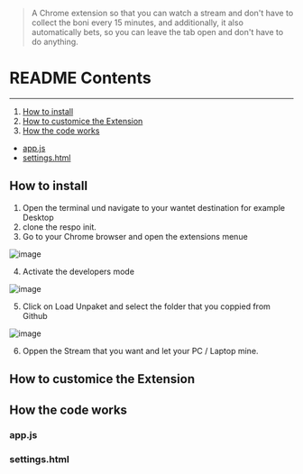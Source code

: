 > A Chrome extension so that you can watch a stream and don't have to collect the boni every 15 minutes, and additionally, it also automatically bets, so you can leave the tab open and don't have to do anything.

# README Contents
---
1. [How to install](#how-to-install)
2. [How to customice the Extension](#how-to-customice-the-extension)
3. [How the code works](#how-the-code-works)
- [app.js](#appjs)
- [settings.html](#settingshtml)

## How to install
1. Open the terminal und navigate to your wantet destination for example Desktop
2. clone the respo init.
3. Go to your Chrome browser and open the extensions menue

![image](https://github.com/Ghrf6/chrome-extension/assets/111276076/2dde3ff4-766a-4f97-8bcd-af8c817bb007)

4. Activate the developers mode

![image](https://github.com/Ghrf6/chrome-extension/assets/111276076/81d63e74-978b-4cc9-ae95-5a2cb2f72a94)

5. Click on Load Unpaket and select the folder that you coppied from Github
   
![image](https://github.com/Ghrf6/chrome-extension/assets/111276076/d747009c-95c4-494c-8f8e-ac90510ff5a4)

6. Oppen the Stream that you want and let your PC / Laptop mine.

## How to customice the Extension

## How the code works


### app.js


### settings.html
